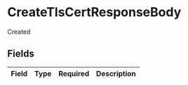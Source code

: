 # CreateTlsCertResponseBody

Created


## Fields

| Field       | Type        | Required    | Description |
| ----------- | ----------- | ----------- | ----------- |